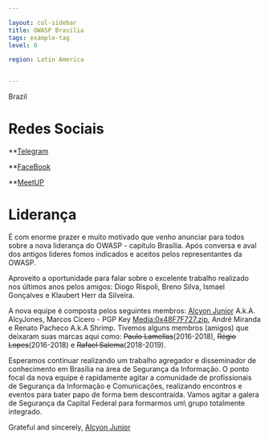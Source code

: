 ```yaml
---

layout: col-sidebar
title: OWASP Brasilia
tags: example-tag
level: 0

region: Latin America


---
```

<paypal>Brazil</paypal>

# Redes Sociais
**[Telegram](https://telegram.me/owaspbsb)

**[FaceBook](https://www.facebook.com/OWASPBSB/)

**[MeetUP](https://www.meetup.com/pt-BR/OWASPBSB/)

# Liderança
É com enorme prazer e muito motivado que venho anunciar para todos sobre a nova liderança do OWASP - capítulo Brasília. Após conversa e aval dos antigos líderes fomos indicados e aceitos pelos representantes da OWASP.

Aproveito a oportunidade para falar sobre o excelente trabalho realizado nos últimos anos pelos amigos: Diogo Rispoli, Breno Silva, Ismael Gonçalves e Klaubert Herr da Silveira.

A nova equipe é composta pelos seguintes membros: [Alcyon Junior](https://www.owasp.org/index.php/User:Alcyon.junior) A.k.A. AlcyJones, Marcos Cícero - PGP Key [Media:0x48F7F727.zip](Media:0x48F7F727.zip "wikilink")​, André Miranda e Renato Pacheco A.k.A Shrimp. Tivemos alguns membros (amigos) que deixaram suas marcas aqui como: <s>Paulo Lamellas</s>(2016-2018), <s>Régio Lopes</s>(2016-2018) e <s>Rafael Salema</s>(2018-2019).

Esperamos continuar realizando um trabalho agregador e disseminador de conhecimento em Brasília na área de Segurança da Informação. O ponto focal da nova equipe é rapidamente agitar a comunidade de profissionais de Segurança da Informação e Comunicações, realizando encontros e eventos para bater papo de forma bem descontraída. Vamos agitar a galera de Segurança da Capital Federal para formarmos um\ grupo totalmente integrado.

Grateful and sincerely,
[Alcyon Junior](https://www.owasp.org/index.php/User:Alcyon.junior)


